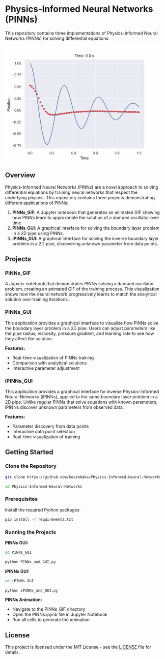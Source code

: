 # Physics-Informed Neural Networks (PINNs)

This repository contains three implementations of Physics-Informed Neural Networks (PINNs) for solving differential equations:

![PINNs Training Animation](training_animation.gif)

## Overview

Physics-Informed Neural Networks (PINNs) are a novel approach to solving differential equations by training neural networks that respect the underlying physics. This repository contains three projects demonstrating different applications of PINNs:

1. **PINNs_GIF**: A Jupyter notebook that generates an animated GIF showing how PINNs learn to approximate the solution of a damped oscillator over time.
2. **PINNs_GUI**: A graphical interface for solving the boundary layer problem in a 2D pipe using PINNs.
3. **iPINNs_GUI**: A graphical interface for solving the inverse boundary layer problem in a 2D pipe, discovering unknown parameter from data points.

## Projects

### PINNs_GIF

A Jupyter notebook that demonstrates PINNs solving a damped oscillator problem, creating an animated GIF of the training process. This visualization shows how the neural network progressively learns to match the analytical solution over training iterations.

### PINNs_GUI

This application provides a graphical interface to visualize how PINNs solve the boundary layer problem in a 2D pipe. Users can adjust parameters like the pipe radius, viscosity, pressure gradient, and learning rate to see how they affect the solution.

**Features:**
- Real-time visualization of PINNs training
- Comparison with analytical solutions
- Interactive parameter adjustment

### iPINNs_GUI

This application provides a graphical interface for inverse Physics-Informed Neural Networks (iPINNs), applied to the same boundary layer problem in a 2D pipe. Unlike regular PINNs that solve equations with known parameters, iPINNs discover unknown parameters from observed data.

**Features:**
- Parameter discovery from data points
- Interactive data point selection
- Real-time visualization of training

## Getting Started

### Clone the Repository

```bash
git clone https://github.com/KevinHaka/Physics-Informed-Neural-Networks.git
```
```bash
cd Physics-Informed-Neural-Networks
```

### Prerequisites

Install the required Python packages:

```bash
pip install -r requirements.txt
```

### Running the Projects

**PINNs GUI:**
```bash
cd PINNs_GUI
```
```bash
python PINNs_and_GUI.py
```

**iPINNs GUI:**
```bash
cd iPINNs_GUI
```
```bash
python iPINNs_and_GUI.py
```

**PINNs Animation:**
- Navigate to the PINNs_GIF directory
- Open the PINNs.ipynb file in Jupyter Notebook
- Run all cells to generate the animation

## License

This project is licensed under the MIT License - see the [LICENSE](LICENSE) file for details.
